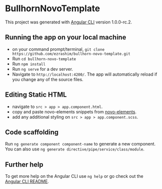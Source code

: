 # BullhornNovoTemplate

This project was generated with [Angular CLI](https://github.com/angular/angular-cli) version 1.0.0-rc.2.

## Running the app on your local machine

* on your command prompt/terminal, `git clone https://github.com/ezrashim/bullhorn-novo-template.git`
* Run `cd bullhorn-novo-template`
* Run `npm install`
* Run `ng serve` for a dev server.
* Navigate to `http://localhost:4200/`. The app will automatically reload if you change any of the source files.

## Editing Static HTML

* navigate to `src > app > app.component.html`.
* copy and paste novo-elements snippets from [novo-elements](http://bullhorn.github.io/novo-elements/#/button).
* add any additional styling on `src > app > app.component.scss`.

## Code scaffolding

Run `ng generate component component-name` to generate a new component. You can also use `ng generate directive/pipe/service/class/module`.




## Further help

To get more help on the Angular CLI use `ng help` or go check out the [Angular CLI README](https://github.com/angular/angular-cli/blob/master/README.md).
